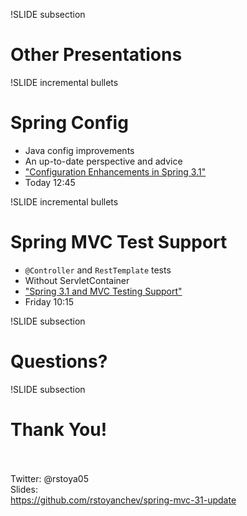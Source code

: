 
!SLIDE subsection
# Other Presentations

!SLIDE incremental bullets
# Spring Config

* Java config improvements
* An up-to-date perspective and advice
* <a href="http://www.springone2gx.com/conference/chicago/2011/10/session?id=24006">"Configuration Enhancements in Spring 3.1"</a>
* Today 12:45

!SLIDE incremental bullets
# Spring MVC Test Support

* `@Controller` and `RestTemplate` tests
* Without ServletContainer
* <a href="http://www.springone2gx.com/conference/chicago/2011/10/session?id=24020">"Spring 3.1 and MVC Testing Support"</a>
* Friday 10:15

!SLIDE subsection
# Questions?

!SLIDE subsection
# Thank You!
<br><br>
Twitter: @rstoya05
<br>
Slides:<br>
<a href="https://github.com/rstoyanchev/spring-mvc-31-update">https://github.com/rstoyanchev/spring-mvc-31-update</a>

